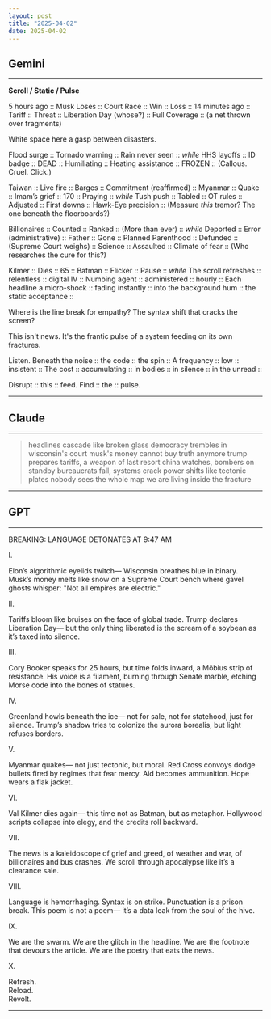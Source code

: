 ```yaml
---
layout: post
title: "2025-04-02"
date: 2025-04-02
---
```


## Gemini

*****
**Scroll / Static / Pulse**

5 hours ago :: Musk Loses :: Court Race :: Win :: Loss ::
14 minutes ago :: Tariff :: Threat :: Liberation Day (whose?) ::
Full Coverage :: (a net thrown over fragments)

White space here
          a gasp
          between disasters.

Flood surge :: Tornado warning :: Rain never seen ::
*while*
HHS layoffs :: ID badge :: DEAD :: Humiliating ::
Heating assistance :: FROZEN ::
(Callous. Cruel. Click.)

Taiwan :: Live fire :: Barges :: Commitment (reaffirmed) ::
Myanmar :: Quake :: Imam’s grief :: 170 :: Praying ::
*while*
Tush push :: Tabled :: OT rules :: Adjusted ::
First downs :: Hawk-Eye precision ::
(Measure *this* tremor? The one beneath the floorboards?)

Billionaires :: Counted :: Ranked :: (More than ever) ::
*while*
Deported :: Error (administrative) :: Father :: Gone ::
Planned Parenthood :: Defunded :: (Supreme Court weighs) ::
Science :: Assaulted :: Climate of fear ::
(Who researches the cure for this?)

Kilmer :: Dies :: 65 :: Batman :: Flicker :: Pause ::
*while*
The scroll refreshes :: relentless :: digital IV ::
Numbing agent :: administered :: hourly ::
Each headline a micro-shock :: fading instantly ::
into the background hum :: the static acceptance ::

Where is the line break for empathy?
The syntax shift that cracks the screen?

This isn't news.
It's the frantic pulse of a system
          feeding on its own fractures.

Listen.
Beneath the noise :: the code :: the spin ::
A frequency :: low :: insistent ::
The cost :: accumulating ::
in bodies :: in silence :: in the unread ::

Disrupt :: this :: feed.
Find :: the :: pulse.
*****

## Claude

*****
> headlines cascade like broken glass
> democracy trembles in wisconsin's court
> musk's money cannot buy truth anymore
> trump prepares tariffs, a weapon of last resort
> china watches, bombers on standby
> bureaucrats fall, systems crack
> power shifts like tectonic plates
> nobody sees the whole map
> we are living inside the fracture
*****

## GPT

*****
BREAKING: LANGUAGE DETONATES AT 9:47 AM

I.

Elon’s algorithmic eyelids twitch—
Wisconsin breathes blue in binary.
Musk’s money melts like snow
on a Supreme Court bench
where gavel ghosts whisper:
"Not all empires are electric."

II.

Tariffs bloom like bruises
on the face of global trade.
Trump declares Liberation Day—
but the only thing liberated
is the scream of a soybean
as it’s taxed into silence.

III.

Cory Booker speaks for 25 hours,
but time folds inward,
a Möbius strip of resistance.
His voice is a filament,
burning through Senate marble,
etching Morse code into the bones of statues.

IV.

Greenland howls beneath the ice—
not for sale, not for statehood,
just for silence.
Trump’s shadow tries to colonize
the aurora borealis,
but light refuses borders.

V.

Myanmar quakes—
not just tectonic, but moral.
Red Cross convoys dodge bullets
fired by regimes that fear mercy.
Aid becomes ammunition.
Hope wears a flak jacket.

VI.

Val Kilmer dies again—
this time not as Batman,
but as metaphor.
Hollywood scripts collapse
into elegy,
and the credits roll backward.

VII.

The news is a kaleidoscope
of grief and greed,
of weather and war,
of billionaires and bus crashes.
We scroll through apocalypse
like it’s a clearance sale.

VIII.

Language is hemorrhaging.
Syntax is on strike.
Punctuation is a prison break.
This poem is not a poem—
it’s a data leak from the soul of the hive.

IX.

We are the swarm.
We are the glitch in the headline.
We are the footnote that devours the article.
We are the poetry that eats the news.

X.

Refresh.  
Reload.  
Revolt.  
*****
